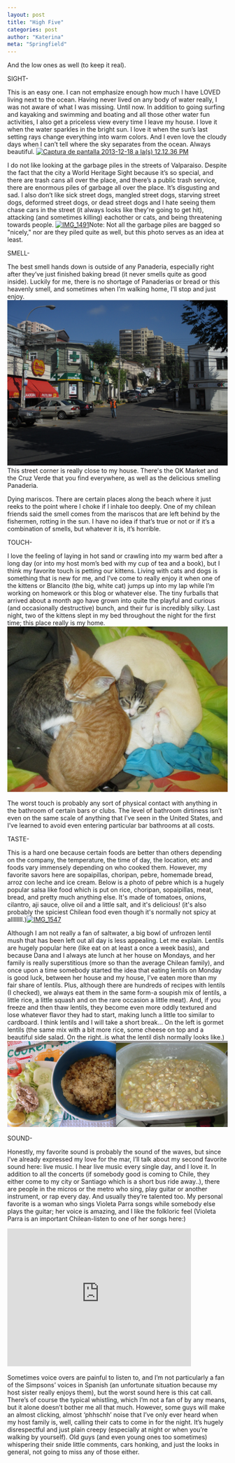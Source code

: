 ```yaml
---
layout: post
title: "High Five"
categories: post
author: "Katerina"
meta: "Springfield"
---
```


And the low ones as well (to keep it real).

SIGHT-

This is an easy one. I can not emphasize enough how much I have LOVED living next to the ocean. Having never lived on any body of water really, I was not aware of what I was missing. Until now. In addition to going surfing and kayaking and swimming and boating and all those other water fun activities, I also get a priceless view every time I leave my house. I love it when the water sparkles in the bright sun. I love it when the sun’s last setting rays change everything into warm colors. And I even love the cloudy days when I can’t tell where the sky separates from the ocean. Always beautiful. [![Captura de pantalla 2013-12-18 a la(s) 12.12.36 PM](/assets/images/6a010536fa9ded970b019b034823cd970c.png "Captura de pantalla 2013-12-18 a la(s) 12.12.36 PM")](/assets/images/6a010536fa9ded970b019b034823cd970c.png)

I do not like looking at the garbage piles in the streets of Valparaiso. Despite the fact that the city a World Heritage Sight because it’s so special, and there are trash cans all over the place, and there’s a public trash service, there are enormous piles of garbage all over the place. It’s disgusting and sad. I also don’t like sick street dogs, mangled street dogs, starving street dogs, deformed street dogs, or dead street dogs and I hate seeing them chase cars in the street (it always looks like they're going to get hit), attacking (and sometimes killing) eachother or cats, and being threatening towards people.   [![IMG_1491](/assets/images/6a010536fa9ded970b01a3fabc9865970b.jpg "IMG_1491")](/assets/images/6a010536fa9ded970b01a3fabc9865970b.jpg)Note: Not all the garbage piles are bagged so "nicely," nor are they piled quite as well, but this photo serves as an idea at least. 

SMELL-

The best smell hands down is outside of any Panaderia, especially right after they’ve just finished baking bread (it never smells quite as good inside). Luckily for me, there is no shortage of Panaderias or bread or this heavenly smell, and sometimes when I’m walking home, I’ll stop and just enjoy.   [![IMG_2125](/assets/images/6a010536fa9ded970b019b03483c0c970c.jpg "IMG_2125")](/assets/images/6a010536fa9ded970b019b03483c0c970c.jpg)This street corner is really close to my house. There's the OK Market and the Cruz Verde that you find everywhere, as well as the delicious smelling Panaderia. 

Dying mariscos. There are certain places along the beach where it just reeks to the point where I choke if I inhale too deeply. One of my chilean friends said the smell comes from the mariscos that are left behind by the fishermen, rotting in the sun. I have no idea if that’s true or not or if it’s a combination of smells, but whatever it is, it’s horrible.

TOUCH-

I love the feeling of laying in hot sand or crawling into my warm bed after a long day (or into my host mom’s bed with my cup of tea and a book), but I think my favorite touch is petting our kittens. Living with cats and dogs is something that is new for me, and I’ve come to really enjoy it when one of the kittens or Blancito (the big, white cat) jumps up into my lap while I’m working on homework or this blog or whatever else. The tiny furballs that arrived about a month ago have grown into quite the playful and curious (and occasionally destructive) bunch, and their fur is incredibly silky. Last night, two of the kittens slept in my bed throughout the night for the first time; this place really is my home. [![IMG_2154](/assets/images/6a010536fa9ded970b019b03491a4d970d.jpg "IMG_2154")](/assets/images/6a010536fa9ded970b019b03491a4d970d.jpg)

The worst touch is probably any sort of physical contact with anything in the bathroom of certain bars or clubs. The level of bathroom dirtiness isn’t even on the same scale of anything that I’ve seen in the United States, and I’ve learned to avoid even entering particular bar bathrooms at all costs. 

TASTE-

This is a hard one because certain foods are better than others depending on the company, the temperature, the time of day, the location, etc and foods vary immensely depending on who cooked them. However, my favorite savors here are sopaipillas, choripan, pebre, homemade bread, arroz con leche and ice cream. Below is a photo of pebre which is a hugely popular salsa like food which is put on rice, choripan, sopaipillas, meat, bread, and pretty much anything else. It's made of tomatoes, onions, cilantro, aji sauce, olive oil and a little salt, and it's delicious! (it's also probably the spiciest Chilean food even though it's normally not spicy at allllllll.)[![IMG_1547](/assets/images/6a010536fa9ded970b019b03484bf1970c.jpg "IMG_1547")](/assets/images/6a010536fa9ded970b019b03484bf1970c.jpg)

Although I am not really a fan of saltwater, a big bowl of unfrozen lentil mush that has been left out all day is less appealing. Let me explain. Lentils are hugely popular here (like eat on at least a once a week basis), and because Dana and I always ate lunch at her house on Mondays, and her family is really superstitious (more so than the average Chilean family), and once upon a time somebody started the idea that eating lentils on Monday is good luck, between her house and my house, I’ve eaten more than my fair share of lentils. Plus, although there are hundreds of recipes with lentils (I checked), we always eat them in the same form-a soupish mix of lentils, a little rice, a little squash and on the rare occasion a little meat). And, if you freeze and then thaw lentils, they become even more oddly textured and lose whatever flavor they had to start, making lunch a little too similar to cardboard. I think lentils and I will take a short break... On the left is gormet lentils (the same mix with a bit more rice, some cheese on top and a beautiful side salad. On the right..is what the lentil dish normally looks like.)  [![Captura de pantalla 2013-12-19 a la(s) 12.04.22 PM](/assets/images/6a010536fa9ded970b019b03486927970c.png "Captura de pantalla 2013-12-19 a la(s) 12.04.22 PM")](/assets/images/6a010536fa9ded970b019b03486927970c.png)

SOUND-

Honestly, my favorite sound is probably the sound of the waves, but since I’ve already expressed my love for the mar, I’ll talk about my second favorite sound here: live music. I hear live music every single day, and I love it. In addition to all the concerts (if somebody good is coming to Chile, they either come to my city or Santiago which is a short bus ride away..), there are people in the micros or the metro who sing, play guitar or another instrument, or rap every day. And usually they’re talented too. My personal favorite is a woman who sings Violeta Parra songs while somebody else plays the guitar; her voice is amazing, and I like the folkloric feel (Violeta Parra is an important Chilean-listen to one of her songs here:)

<iframe width="420" height="315" src="http://www.youtube.com/embed/PYEw3e5x5Es" frameborder="0" allow="autoplay; encrypted-media" allowfullscreen></iframe>

Sometimes voice overs are painful to listen to, and I’m not particularly a fan of the Simpsons’ voices in Spanish (an unfortunate situation because my host sister really enjoys them), but the worst sound here is this cat call. There’s of course the typical whistling, which I’m not a fan of by any means, but it alone doesn’t bother me all that much. However, some guys will make an almost clicking, almost ‘phhschh’ noise that I’ve only ever heard when my host family is, well, calling their cats to come in for the night. It’s hugely disrespectful and just plain creepy (especially at night or when you’re walking by yourself). Old guys (and even young ones too sometimes) whispering their snide little comments, cars honking, and just the looks in general, not going to miss any of those either.
